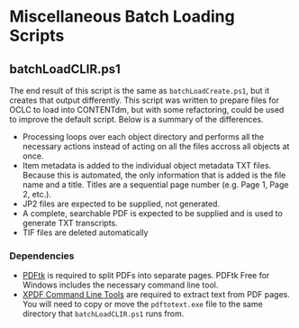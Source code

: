 # Miscellaneous Batch Loading Scripts

## batchLoadCLIR.ps1

The end result of this script is the same as `batchLoadCreate.ps1`, but it creates that output differently. This script was written to prepare files for OCLC to load into CONTENTdm, but with some refactoring, could be used to improve the default script. Below is a summary of the differences.

- Processing loops over each object directory and performs all the necessary actions instead of acting on all the files accross all objects at once.
- Item metadata is added to the individual object metadata TXT files. Because this is automated, the only information that is added is the file name and a title. Titles are a sequential page number (e.g. Page 1, Page 2, etc.).
- JP2 files are expected to be supplied, not generated.
- A complete, searchable PDF is expected to be supplied and is used to generate TXT transcripts.
- TIF files are deleted automatically

### Dependencies
- [PDFtk](https://www.pdflabs.com/tools/pdftk-the-pdf-toolkit/) is required to split PDFs into separate pages. PDFtk Free for Windows includes the necessary command line tool.
- [XPDF Command Line Tools](https://www.xpdfreader.com/download.html) are required to extract text from PDF pages. You will need to copy or move the `pdftotext.exe` file to the same directory that `batchLoadCLIR.ps1` runs from.